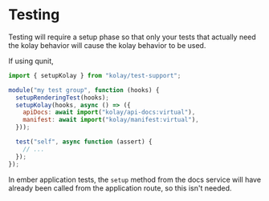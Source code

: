 # Testing

Testing will require a setup phase so that only your tests that actually need the kolay behavior will cause the kolay behavior to be used.

If using qunit,

```js
import { setupKolay } from "kolay/test-support";

module("my test group", function (hooks) {
  setupRenderingTest(hooks);
  setupKolay(hooks, async () => ({
    apiDocs: await import("kolay/api-docs:virtual"),
    manifest: await import("kolay/manifest:virtual"),
  }));

  test("self", async function (assert) {
    // ...
  });
});
```

In ember application tests, the `setup` method from the docs service
will have already been called from the application route, so this isn't needed.
